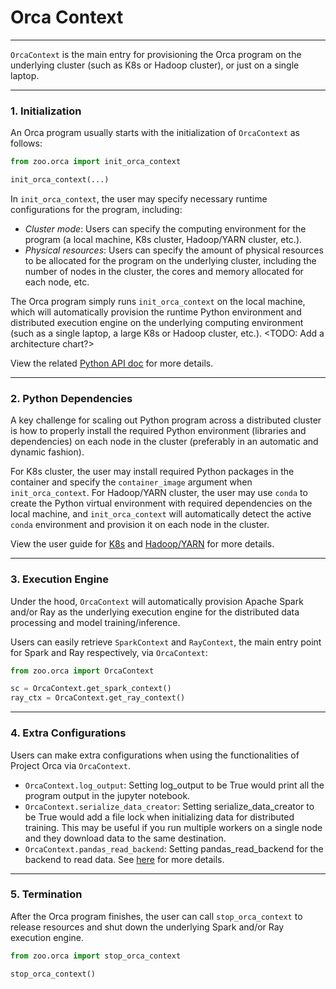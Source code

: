 # Orca Context

---

`OrcaContext` is the main entry for provisioning the Orca program on the underlying cluster (such as K8s or Hadoop cluster), or just on a single laptop.

---
### **1. Initialization**

An Orca program usually starts with the initialization of `OrcaContext` as follows:

```python
from zoo.orca import init_orca_context

init_orca_context(...)
```

In `init_orca_context`, the user may specify necessary runtime configurations for the program, including:

- *Cluster mode*: Users can specify the computing environment for the program (a local machine, K8s cluster, Hadoop/YARN cluster, etc.).
- *Physical resources*: Users can specify the amount of physical resources to be allocated for the program on the underlying cluster, including the number of nodes in the cluster, the cores and memory allocated for each node, etc.

The Orca program simply runs `init_orca_context` on the local machine, which will automatically provision the runtime Python environment and distributed execution engine on the underlying computing environment (such as a single laptop, a large K8s or Hadoop cluster, etc.). <TODO: Add a architecture chart?>

View the related [Python API doc]() for more details.

---
### **2. Python Dependencies**

A key challenge for scaling out Python program across a distributed cluster is how to properly install the required Python environment (libraries and dependencies) on each node in the cluster (preferably in an automatic and dynamic fashion). 

For K8s cluster, the user may install required Python packages in the container and specify the `container_image` argument when `init_orca_context`. For Hadoop/YARN cluster, the user may use `conda` to create the Python virtual environment with required dependencies on the local machine, and `init_orca_context` will automatically detect the active `conda` environment and provision it on each node in the cluster.

View the user guide for [K8s]() and [Hadoop/YARN]() for more details.

---
### **3. Execution Engine**

Under the hood, `OrcaContext` will automatically provision Apache Spark and/or Ray as the underlying execution engine for the distributed data processing and model training/inference.

Users can easily retrieve `SparkContext` and `RayContext`, the main entry point for Spark and Ray respectively, via `OrcaContext`:

```python
from zoo.orca import OrcaContext

sc = OrcaContext.get_spark_context()
ray_ctx = OrcaContext.get_ray_context()
```

---
### **4. Extra Configurations**

Users can make extra configurations when using the functionalities of Project Orca via `OrcaContext`.

* `OrcaContext.log_output`: Setting log_output to be True would print all the program output in the jupyter notebook.
* `OrcaContext.serialize_data_creator`: Setting serialize_data_creator to be True would add a file lock when initializing data for distributed training. This may be useful if you run multiple workers on a single node and they download data to the same destination. 
* `OrcaContext.pandas_read_backend`: Setting pandas_read_backend for the backend to read data. See [here](https://github.com/intel-analytics/analytics-zoo/blob/master/docs/readthedocs/Orca/Overview/data-parallel-processing.md#31-data-parallel-pandas) for more details.

---
### **5. Termination**

After the Orca program finishes, the user can call `stop_orca_context` to release resources and shut down the underlying Spark and/or Ray execution engine.

```python
from zoo.orca import stop_orca_context

stop_orca_context()
```
